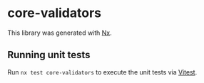 # core-validators

This library was generated with [Nx](https://nx.dev).

## Running unit tests

Run `nx test core-validators` to execute the unit tests via [Vitest](https://vitest.dev/).
